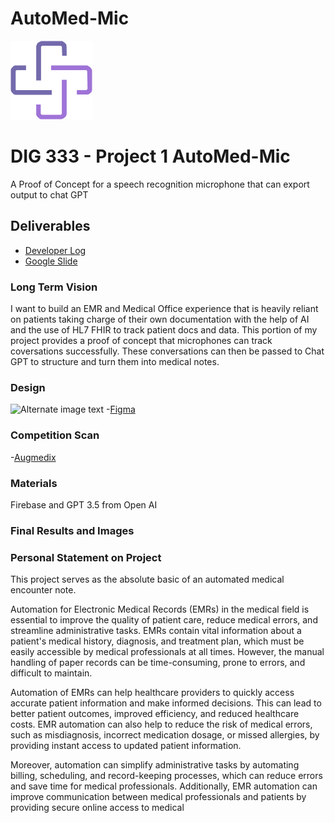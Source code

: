 # AutoMed-Mic

![AutoMed](./Component.png)


# DIG 333 - Project 1 AutoMed-Mic

A Proof of Concept for a speech recognition microphone that can export output to chat GPT

## Deliverables

- [Developer Log](https://docs.google.com/document/d/1zPJD5fSXpg7YNlvD3DewgZzqLrrKN2-3wnK-YxOcB0A/edit?usp=sharing)
- [Google Slide](https://docs.google.com/presentation/d/1EvMUlrvxZ70bQP-wuZsaoVZqeHXzKGJeC2is3pKXZ3c/edit?usp=sharing)


### Long Term Vision 
I want to build an EMR and Medical Office experience that is heavily reliant on patients taking charge of their own documentation with the help of AI and the use of HL7 FHIR to track patient docs and data. This portion of my project provides a proof of concept that microphones can track coversations successfully. These conversations can then be passed to Chat GPT to structure and turn them into medical notes. 

### Design
![Alternate image text](https://someurl/imagelocation/image.png)
-[Figma](figma.com)

### Competition Scan
-[Augmedix](https://augmedix.com/?utm_campaign=antenna_augmedix_non-branded_awareness_google-ads_022023&utm_source=adwords&utm_medium=ppc&utm_content=antenna_augmedix_awareness_non-branded_non-branded_022023_search_2nd_open-auction_cpc_keyword_scribe_united-states_na_cross_scribe_text_paid-search_paid-search_learn-more_home&utm_term=dictation%20systems%20for%20doctors&hsa_acc=1311799051&hsa_cam=19660317497&hsa_grp=149788752670&hsa_ad=647632915127&hsa_src=g&hsa_tgt=kwd-1065629913041&hsa_kw=dictation%20systems%20for%20doctors&hsa_mt=p&hsa_net=adwords&hsa_ver=3)

### Materials 
Firebase and GPT 3.5 from Open AI 

### Final Results and Images 









### Personal Statement on Project
This project serves as the absolute basic of an automated medical encounter note. 


Automation for Electronic Medical Records (EMRs) in the medical field is essential to improve the quality of patient care, reduce medical errors, and streamline administrative tasks. EMRs contain vital information about a patient's medical history, diagnosis, and treatment plan, which must be easily accessible by medical professionals at all times. However, the manual handling of paper records can be time-consuming, prone to errors, and difficult to maintain.

Automation of EMRs can help healthcare providers to quickly access accurate patient information and make informed decisions. This can lead to better patient outcomes, improved efficiency, and reduced healthcare costs. EMR automation can also help to reduce the risk of medical errors, such as misdiagnosis, incorrect medication dosage, or missed allergies, by providing instant access to updated patient information.

Moreover, automation can simplify administrative tasks by automating billing, scheduling, and record-keeping processes, which can reduce errors and save time for medical professionals. Additionally, EMR automation can improve communication between medical professionals and patients by providing secure online access to medical 

